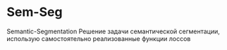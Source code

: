 # Sem-Seg
Semantic-Segmentation
Решение задачи семантической сегментации, использую самостоятельно реализованные функции лоссов

